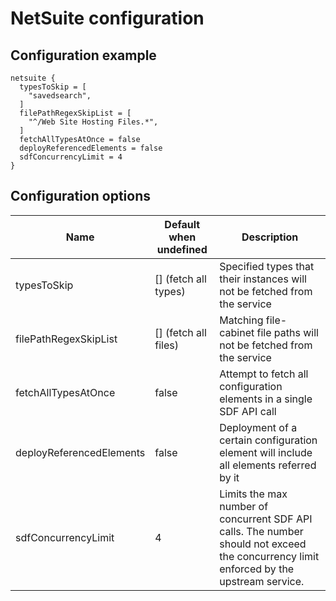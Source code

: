 # NetSuite configuration
## Configuration example
```hcl
netsuite {
  typesToSkip = [
    "savedsearch",
  ]
  filePathRegexSkipList = [
    "^/Web Site Hosting Files.*",
  ]
  fetchAllTypesAtOnce = false
  deployReferencedElements = false
  sdfConcurrencyLimit = 4
}
```

## Configuration options

| Name                     | Default when undefined  | Description
| -------------------------| ------------------------| -----------
| typesToSkip              | [] (fetch all types)    | Specified types that their instances will not be fetched from the service
| filePathRegexSkipList    | [] (fetch all files)    | Matching file-cabinet file paths will not be fetched from the service
| fetchAllTypesAtOnce      | false                   | Attempt to fetch all configuration elements in a single SDF API call
| deployReferencedElements | false                   | Deployment of a certain configuration element will include all elements referred by it
| sdfConcurrencyLimit      | 4                       | Limits the max number of concurrent SDF API calls. The number should not exceed the concurrency limit enforced by the upstream service.
